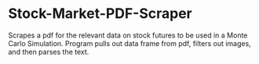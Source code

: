 # Stock-Market-PDF-Scraper
Scrapes a pdf for the relevant data on stock futures to be used in a Monte Carlo Simulation.
Program pulls out data frame from pdf, filters out images, and then parses the text.
